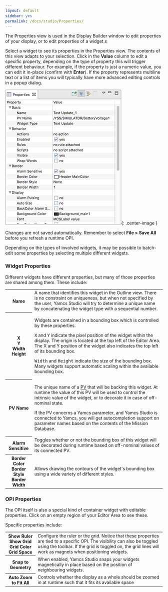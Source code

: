 ```yaml
---
layout: default
sidebar: yes
permalink: /docs/studio/Properties/
---
```


The Properties view is used in the Display Builder window to edit properties of your display, or to edit properties of a widget.s

Select a widget to see its properties in the Properties view. The contents of this view adapts to your selection. Click in the **Value** column to edit a specific property, depending on the type of property this will trigger different behaviour. For example, if the property is just a numeric value, you can edit it in-place (confirm with **Enter**). If the property represents multiline text or a list of items you will typically have more advanced editing controls in a popup dialog.

![Properties](/assets/studio/properties.png){: .center-image }

<div class="hint">
    Changes are not saved automatically. Remember to select <strong>File > Save All</strong> before you refresh a runtime OPI. 
</div>

Depending on the types of involved widgets, it may be possible to batch-edit some properties by selecting multiple different widgets.

### Widget Properties

Different widgets have different properties, but many of those properties are shared among them. These include:

<table class="inline">
    <tr>
        <th class="code">Name</th>
        <td>A name that identifies this widget in the Outline view. There is no constraint on uniqueness, but when not specified by the user, Yamcs Studio will try to determine a unique name by concatenating the widget type with a sequential number.</td>
    </tr>
    <tr>
        <th class="code">X<br>Y<br>Width<br>Height</th>
        <td>
            <p>Widgets are contained in a bounding box which is controlled by these properties.</p>
            <p><tt>X</tt> and <tt>Y</tt> indicate the pixel position of the widget within the display. The origin is located at the top left of the Editor Area. The X and Y position of the widget also indicates the top left of its bounding box.</p>
            <p><tt>Width</tt> and <tt>Height</tt> indicate the size of the bounding box. Many widgets support automatic scaling within the available bounding box.</p>
        </td>
    </tr>
    <tr>
        <th class="code">PV Name</th>
        <td>
            <p>The unique name of a <a href="/docs/studio/Processed_Variables/">PV</a> that will be backing this widget. At runtime the value of this PV will be used to control the intrinsic value of the widget, or to decorate it in case of off-nominal state.</p>
            <p>If the PV concerns a Yamcs parameter, and Yamcs Studio is connected to Yamcs, you will get autocompletion support on parameter names based on the contents of the Mission Database.</p>
        </td>
    </tr>
    <tr>
        <th class="code">Alarm Sensitive</th>
        <td>Toggles whether or not the bounding box of this widget will be decorated during runtime based on off-nominal values of its connected PV.</td>
    </tr>
    <tr>
        <th class="code">Border Color<br>Border Style<br>Border Width</th>
        <td>Allows drawing the contours of the widget's bounding box using a wide variety of different styles.</td>
    </tr>
</table>

### OPI Properties
The OPI itself is also a special kind of container widget with editable properties. Click on an empty region of your Editor Area to see these.

Specific properties include:

<table class="inline">
    <tr>
        <th class="code">Show Ruler<br>Show Grid<br>Grid Color<br>Grid Space</th>
        <td>Configure the ruler or the grid. Notice that these properties are tied to a specific OPI. The visibility can also be toggled using the toolbar. If the grid is toggled on, the grid lines will work as magnets when positioning widgets.</td>
    </tr>
    <tr>
        <th class="code">Snap to Geometry</th>
        <td>When enabled, Yamcs Studio snaps your widgets magnetically in place based on the position of neighbouring widgets.</td>
    </tr>
    <tr>
        <th class="code">Auto Zoom to Fit All</th>
        <td>Controls whether the display as a whole should be zoomed in at runtime such that it fits its available space</td>
    </tr>
</table>
